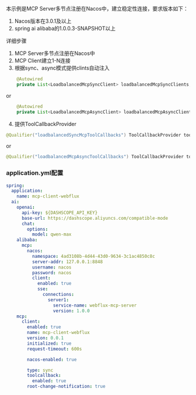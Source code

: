 本示例是MCP Server多节点注册在Nacos中，建立稳定性连接，要求版本如下：
1. Nacos版本在3.0.1及以上
2. spring ai alibaba的1.0.0.3-SNAPSHOT以上

详细步骤
1. MCP Server多节点注册在Nacos中
2. MCP Client建立1-N连接
3. 根据sync、async模式提供clints自动注入
```java
    @Autowired
    private List<LoadbalancedMcpSyncClient> loadbalancedMcpSyncClients;
```
or
```java
    @Autowired
    private List<LoadbalancedMcpAsyncClient> loadbalancedMcpAsyncClients;
```
4. 提供ToolCallbackProvider
```java
@Qualifier("loadbalancedSyncMcpToolCallbacks") ToolCallbackProvider tools
```
or
```java
@Qualifier("loadbalancedMcpAsyncToolCallbacks") ToolCallbackProvider tools

```



### application.yml配置
```yaml
spring:
  application:
    name: mcp-client-webflux
  ai:
    openai:
      api-key: ${DASHSCOPE_API_KEY}
      base-url: https://dashscope.aliyuncs.com/compatible-mode
      chat:
        options:
          model: qwen-max
    alibaba:
      mcp:
        nacos:
          namespace: 4ad3108b-4d44-43d0-9634-3c1ac4850c8c
          server-addr: 127.0.0.1:8848
          username: nacos
          password: nacos
          client:
            enabled: true
            sse:
              connections:
                server1:
                  service-name: webflux-mcp-server
                  version: 1.0.0
    mcp:
      client:
        enabled: true
        name: mcp-client-webflux
        version: 0.0.1
        initialized: true
        request-timeout: 600s

        nacos-enabled: true

        type: sync
        toolcallback:
          enabled: true
        root-change-notification: true

```